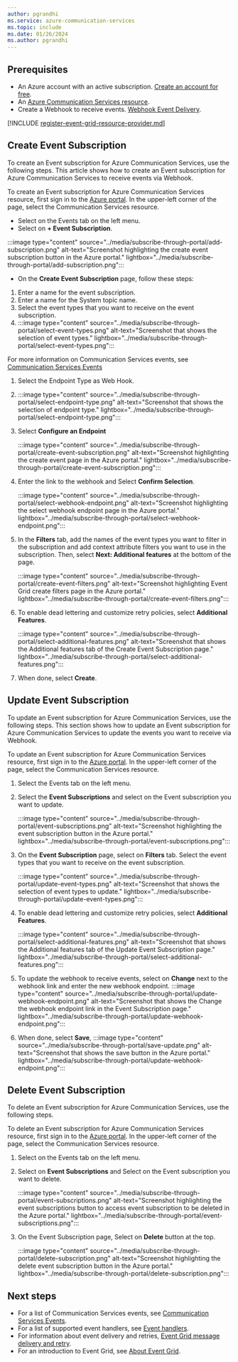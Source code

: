```yaml
---
author: pgrandhi
ms.service: azure-communication-services
ms.topic: include
ms.date: 01/26/2024
ms.author: pgrandhi
---
```


## Prerequisites

- An Azure account with an active subscription. [Create an account for free](https://azure.microsoft.com/free/dotnet/).
- An [Azure Communication Services resource](../../create-communication-resource.md).
- Create a Webhook to receive events. [Webhook Event Delivery](/azure/event-grid/webhook-event-delivery).

[!INCLUDE [register-event-grid-resource-provider.md](register-event-grid-resource-provider.md)]

## Create Event Subscription

To create an Event subscription for Azure Communication Services, use the following steps. This article shows how to create an Event subscription for Azure Communication Services to receive events via Webhook.

To create an Event subscription for Azure Communication Services resource, first sign in to the [Azure portal](https://portal.azure.com). In the upper-left corner of the page, select the Communication Services resource. 
* Select on the Events tab on the left menu.
* Select on **+ Event Subscription**. 

:::image type="content" source="../media/subscribe-through-portal/add-subscription.png" alt-text="Screenshot highlighting the create event subscription button in the Azure portal." lightbox="../media/subscribe-through-portal/add-subscription.png":::

* On the **Create Event Subscription** page, follow these steps:
1. Enter a name for the event subscription. 
1. Enter a name for the System topic name.
1. Select the event types that you want to receive on the event subscription.
1. 
    :::image type="content" source="../media/subscribe-through-portal/select-event-types.png" alt-text="Screenshot that shows the selection of event types." lightbox="../media/subscribe-through-portal/select-event-types.png":::

For more information on Communication Services events, see [Communication Services Events](/azure/event-grid/event-schema-communication-services)

1. Select the Endpoint Type as Web Hook.
1. 
    :::image type="content" source="../media/subscribe-through-portal/select-endpoint-type.png" alt-text="Screenshot that shows the selection of endpoint type." lightbox="../media/subscribe-through-portal/select-endpoint-type.png":::

1. Select **Configure an Endpoint**

    :::image type="content" source="../media/subscribe-through-portal/create-event-subscription.png" alt-text="Screenshot highlighting the create event page in the Azure portal." lightbox="../media/subscribe-through-portal/create-event-subscription.png":::
 
1. Enter the link to the webhook and Select **Confirm Selection**.

    :::image type="content" source="../media/subscribe-through-portal/select-webhook-endpoint.png" alt-text="Screenshot highlighting the select webhook endpoint page in the Azure portal." lightbox="../media/subscribe-through-portal/select-webhook-endpoint.png":::

1. In the **Filters** tab, add the names of the event types you want to filter in the subscription and add context attribute filters you want to use in the subscription. Then, select **Next: Additional features** at the bottom of the page.

    :::image type="content" source="../media/subscribe-through-portal/create-event-filters.png" alt-text="Screenshot highlighting Event Grid create filters page in the Azure portal." lightbox="../media/subscribe-through-portal/create-event-filters.png":::

1. To enable dead lettering and customize retry policies, select **Additional Features**.

    :::image type="content" source="../media/subscribe-through-portal/select-additional-features.png" alt-text="Screenshot that shows the Additional features tab of the Create Event Subscription page." lightbox="../media/subscribe-through-portal/select-additional-features.png":::

1. When done, select **Create**.


## Update Event Subscription

To update an Event subscription for Azure Communication Services, use the following steps. This section shows how to update an Event subscription for Azure Communication Services to update the events you want to receive via Webhook.

To update an Event subscription for Azure Communication Services resource, first sign in to the [Azure portal](https://portal.azure.com). In the upper-left corner of the page, select the Communication Services resource. 

1. Select the Events tab on the left menu.
1. Select the **Event Subscriptions** and select on the Event subscription you want to update. 

    :::image type="content" source="../media/subscribe-through-portal/event-subscriptions.png" alt-text="Screenshot highlighting the event subscription button in the Azure portal." lightbox="../media/subscribe-through-portal/event-subscriptions.png":::

1. On the **Event Subscription** page, select on **Filters** tab. Select the event types that you want to receive on the event subscription.

    :::image type="content" source="../media/subscribe-through-portal/update-event-types.png" alt-text="Screenshot that shows the selection of event types to update." lightbox="../media/subscribe-through-portal/update-event-types.png":::

1. To enable dead lettering and customize retry policies, select **Additional Features**.

    :::image type="content" source="../media/subscribe-through-portal/select-additional-features.png" alt-text="Screenshot that shows the Additional features tab of the Update Event Subscription page." lightbox="../media/subscribe-through-portal/select-additional-features.png":::

1. To update the webhook to receive events, select on **Change** next to the webhook link and enter the new webhook endpoint. 
     :::image type="content" source="../media/subscribe-through-portal/update-webhook-endpoint.png" alt-text="Screenshot that shows the Change the webhook endpoint link in the Event Subscription page." lightbox="../media/subscribe-through-portal/update-webhook-endpoint.png":::

1. When done, select **Save**,
     :::image type="content" source="../media/subscribe-through-portal/save-update.png" alt-text="Screenshot that shows the save button in the Azure portal." lightbox="../media/subscribe-through-portal/update-webhook-endpoint.png":::

## Delete Event Subscription

To delete an Event subscription for Azure Communication Services, use the following steps.

To delete an Event subscription for Azure Communication Services resource, first sign in to the [Azure portal](https://portal.azure.com). In the upper-left corner of the page, select the Communication Services resource. 

1. Select on the Events tab on the left menu.
1. Select on **Event Subscriptions** and Select on the Event subscription you want to delete. 

    :::image type="content" source="../media/subscribe-through-portal/event-subscriptions.png" alt-text="Screenshot highlighting the event subscriptions button to access event subscription to be deleted in the Azure portal." lightbox="../media/subscribe-through-portal/event-subscriptions.png":::

1. On the Event Subscription page, Select on **Delete** button at the top. 

    :::image type="content" source="../media/subscribe-through-portal/delete-subscription.png" alt-text="Screenshot highlighting the delete event subscription button in the Azure portal." lightbox="../media/subscribe-through-portal/delete-subscription.png":::

## Next steps
* For a list of Communication Services events, see [Communication Services Events](/azure/event-grid/event-schema-communication-services).
* For a list of supported event handlers, see [Event handlers](/azure/event-grid/event-handlers).
* For information about event delivery and retries, [Event Grid message delivery and retry](/azure/event-grid/delivery-and-retry).
* For an introduction to Event Grid, see [About Event Grid](/azure/event-grid/overview).